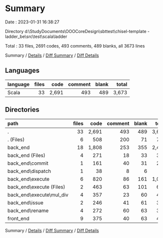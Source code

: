 # Summary

Date : 2023-01-31 16:38:27

Directory d:\\StudyDocuments\\OOOCoreDesign\\sbttest\\chisel-template - ladder_be\\src\\test\\scala\\ladder

Total : 33 files,  2691 codes, 493 comments, 489 blanks, all 3673 lines

Summary / [Details](details.md) / [Diff Summary](diff.md) / [Diff Details](diff-details.md)

## Languages
| language | files | code | comment | blank | total |
| :--- | ---: | ---: | ---: | ---: | ---: |
| Scala | 33 | 2,691 | 493 | 489 | 3,673 |

## Directories
| path | files | code | comment | blank | total |
| :--- | ---: | ---: | ---: | ---: | ---: |
| . | 33 | 2,691 | 493 | 489 | 3,673 |
| . (Files) | 6 | 508 | 200 | 71 | 779 |
| back_end | 18 | 1,808 | 253 | 355 | 2,416 |
| back_end (Files) | 4 | 271 | 18 | 33 | 322 |
| back_end\\commit | 1 | 161 | 40 | 31 | 232 |
| back_end\\dispatch | 1 | 38 | 8 | 6 | 52 |
| back_end\\execute | 6 | 820 | 86 | 161 | 1,067 |
| back_end\\execute (Files) | 2 | 463 | 63 | 101 | 627 |
| back_end\\execute\\mul_div | 4 | 357 | 23 | 60 | 440 |
| back_end\\issue | 2 | 246 | 41 | 61 | 348 |
| back_end\\rename | 4 | 272 | 60 | 63 | 395 |
| front_end | 9 | 375 | 40 | 63 | 478 |

Summary / [Details](details.md) / [Diff Summary](diff.md) / [Diff Details](diff-details.md)